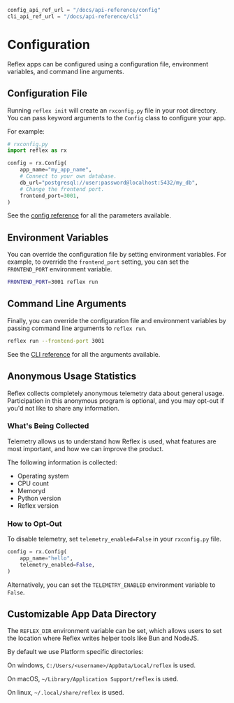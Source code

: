 ```python exec
config_api_ref_url = "/docs/api-reference/config"
cli_api_ref_url = "/docs/api-reference/cli"
```

# Configuration

Reflex apps can be configured using a configuration file, environment variables, and command line arguments.

## Configuration File

Running `reflex init` will create an `rxconfig.py` file in your root directory.
You can pass keyword arguments to the `Config` class to configure your app.

For example:

```python
# rxconfig.py
import reflex as rx

config = rx.Config(
    app_name="my_app_name",
    # Connect to your own database.
    db_url="postgresql://user:password@localhost:5432/my_db",
    # Change the frontend port.
    frontend_port=3001,
)
```

See the [config reference]({config_api_ref_url}) for all the parameters available.

## Environment Variables

You can override the configuration file by setting environment variables.
For example, to override the `frontend_port` setting, you can set the `FRONTEND_PORT` environment variable.

```bash
FRONTEND_PORT=3001 reflex run
```

## Command Line Arguments

Finally, you can override the configuration file and environment variables by passing command line arguments to `reflex run`.

```bash
reflex run --frontend-port 3001
```

See the [CLI reference]({cli_api_ref_url}) for all the arguments available.

## Anonymous Usage Statistics

Reflex collects completely anonymous telemetry data about general usage.
Participation in this anonymous program is optional, and you may opt-out if you'd not like to share any information.

### What's Being Collected

Telemetry allows us to understand how Reflex is used, what features are most important, and how we can improve the product.

The following information is collected:

* Operating system
* CPU count
* Memoryd
* Python version
* Reflex version

### How to Opt-Out

To disable telemetry, set `telemetry_enabled=False` in your `rxconfig.py` file.

```python
config = rx.Config(
    app_name="hello",
    telemetry_enabled=False,
)
```

Alternatively, you can set the `TELEMETRY_ENABLED` environment variable to `False`.

## Customizable App Data Directory

The `REFLEX_DIR` environment variable can be set, which allows users to set the location where Reflex writes helper tools like Bun and NodeJS.

By default we use Platform specific directories:

On windows, `C:/Users/<username>/AppData/Local/reflex` is used.

On macOS, `~/Library/Application Support/reflex` is used.

On linux, `~/.local/share/reflex` is used.
